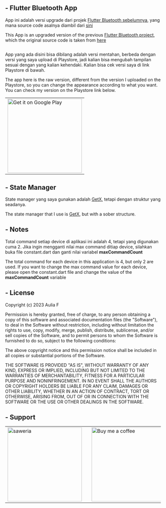 ## - Flutter Bluetooth App

App ini adalah versi upgrade dari projek [Flutter Bluetooth sebelumnya](https://github.com/idekorslet/Belajar-Flutter/tree/main/Flutter_Bluetooth_ESP32),
yang mana source code asalnya diambil dari [sini](https://blog.codemagic.io/creating-iot-based-flutter-app/)

This App is an upgraded version of the previous [Flutter Bluetooth project](https://github.com/idekorslet/Belajar-Flutter/tree/main/Flutter_Bluetooth_ESP32),
which the original source code is taken from [here](https://blog.codemagic.io/creating-iot-based-flutter-app/)
##
App yang ada disini bisa dibilang adalah versi mentahan, berbeda dengan versi yang saya upload di Playstore, jadi kalian bisa mengubah tampilan sesuai dengan yang kalian kehendaki.
Kalian bisa cek versi saya di link Playstore di bawah.

The app here is the raw version, different from the version I uploaded on the Playstore, so you can change the appearance according to what you want.
You can check my version on the Playstore link below.<br>

|  |
|--|
| <a href='https://play.google.com/store/apps/details?id=com.noobpro.bluetooth_dev_control&pcampaignid=pcampaignidMKT-Other-global-all-co-prtnr-py-PartBadge-Mar2515-1'><img alt='Get it on Google Play' src='https://play.google.com/intl/id/badges/static/images/badges/en_badge_web_generic.png' width="240"/></a> |

## - State Manager
State manager yang saya gunakan adalah [GetX](https://pub.dev/packages/get), tetapi dengan struktur yang seadanya.


The state manager that I use is [GetX](https://pub.dev/packages/get), but with a sober structure.

## - Notes
Total command setiap device di aplikasi ini adalah 4, tetapi yang digunakan cuma 2. Jika ingin mengganti nilai max command ditiap device, silahkan buka file constant.dart dan ganti nilai variabel <b>maxCommandCount</b>

The total command for each device in this application is 4, but only 2 are used. If you want to change the max command value for each device, please open the constant.dart file and change the value of the <b>maxCommandCount</b> variable

## - License
Copyright (c) 2023 Aulia F

Permission is hereby granted, free of charge, to any person obtaining a copy of this software and associated documentation files (the "Software"), to deal in the Software without restriction, including without limitation the rights to use, copy, modify, merge, publish, distribute, sublicense, and/or sell copies of the Software, and to permit persons to whom the Software is furnished to do so, subject to the following conditions:

The above copyright notice and this permission notice shall be included in all copies or substantial portions of the Software.

THE SOFTWARE IS PROVIDED "AS IS", WITHOUT WARRANTY OF ANY KIND, EXPRESS OR IMPLIED, INCLUDING BUT NOT LIMITED TO THE WARRANTIES OF MERCHANTABILITY, FITNESS FOR A PARTICULAR PURPOSE AND NONINFRINGEMENT. IN NO EVENT SHALL THE AUTHORS OR COPYRIGHT HOLDERS BE LIABLE FOR ANY CLAIM, DAMAGES OR OTHER LIABILITY, WHETHER IN AN ACTION OF CONTRACT, TORT OR OTHERWISE, ARISING FROM, OUT OF OR IN CONNECTION WITH THE SOFTWARE OR THE USE OR OTHER DEALINGS IN THE SOFTWARE.

## - Support
|  |  |  |
|--|--|--|
| <a href="https://saweria.co/idekorslet"><img alt="saweria" width="240" src="https://user-images.githubusercontent.com/80518183/216806553-4a11d0ef-6257-461b-a3f2-430910574269.svg"></a> | | <a href="https://buymeacoffee.com/idekorslet"><img alt='Buy me a coffee' width="240" src="https://user-images.githubusercontent.com/80518183/216806363-a11d0282-517a-4512-9733-567e0d547078.png"> </a> |
